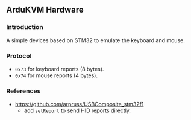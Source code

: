 ArduKVM Hardware
---

### Introduction
A simple devices based on STM32 to emulate the keyboard and mouse.

### Protocol
* `0x73` for keyboard reports (8 bytes).
* `0x74` for mouse reports (4 bytes).

### References
* https://github.com/arpruss/USBComposite_stm32f1
  * add `setReport` to send HID reports directly.
